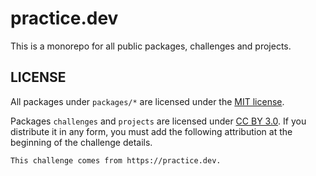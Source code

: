 # practice.dev

This is a monorepo for all public packages, challenges and projects.



## LICENSE
All packages under `packages/*` are licensed under the [MIT license](https://opensource.org/licenses/MIT).

Packages `challenges` and `projects` are licensed under [CC BY 3.0](https://creativecommons.org/licenses/by/3.0/).
If you distribute it in any form, you must add the following attribution at the beginning of the challenge details.
```
This challenge comes from https://practice.dev.
```